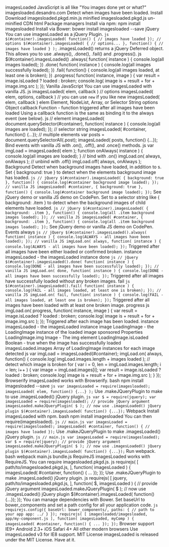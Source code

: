 imagesLoaded JavaScript is all like "You images done yet or what?" imagesloaded.desandro.com Detect when images have been loaded. Install Download imagesloaded.pkgd.min.js minified imagesloaded.pkgd.js un-minified CDN html <script src="https://unpkg.com/imagesloaded@4/imagesloaded.pkgd.min.js"></script> <!-- or --> <script src="https://unpkg.com/imagesloaded@4/imagesloaded.pkgd.js"></script> Package managers Install via npm: npm install imagesloaded Install via Bower: bower install imagesloaded --save jQuery You can use imagesLoaded as a jQuery Plugin. ``` js $(#container).imagesLoaded( function() { // images have loaded }); // options $(#container).imagesLoaded( { // options... }, function() { // images have loaded } ); ``` .imagesLoaded() returns a jQuery Deferred object. This allows you to use .always(), .done(), .fail() and .progress(). js $(#container).imagesLoaded() .always( function( instance ) { console.log(all images loaded); }) .done( function( instance ) { console.log(all images successfully loaded); }) .fail( function() { console.log(all images loaded, at least one is broken); }) .progress( function( instance, image ) { var result = image.isLoaded ? loaded : broken; console.log( image is + result + for + image.img.src ); }); Vanilla JavaScript You can use imagesLoaded with vanilla JS. js imagesLoaded( elem, callback ) // options imagesLoaded( elem, options, callback ) // you can use `new` if you like new imagesLoaded( elem, callback ) elem Element, NodeList, Array, or Selector String options Object callback Function - function triggered after all images have been loaded Using a callback function is the same as binding it to the always event (see below). js // element imagesLoaded( document.querySelector(#container), function( instance ) { console.log(all images are loaded); }); // selector string imagesLoaded( #container, function() {...}); // multiple elements var posts = document.querySelectorAll(.post); imagesLoaded( posts, function() {...}); Bind events with vanilla JS with .on(), .off(), and .once() methods. js var imgLoad = imagesLoaded( elem ); function onAlways( instance ) { console.log(all images are loaded); } // bind with .on() imgLoad.on( always, onAlways ); // unbind with .off() imgLoad.off( always, onAlways ); Background Detect when background images have loaded, in addition to <img>s. Set { background: true } to detect when the elements background image has loaded. ``` js // jQuery $(#container).imagesLoaded( { background: true }, function() { console.log(#container background image loaded); }); // vanilla JS imagesLoaded( #container, { background: true }, function() { console.log(#container background image loaded); }); ``` See jQuery demo or vanilla JS demo on CodePen. Set to a selector string like { background: .item } to detect when the background images of child elements have loaded. ``` js // jQuery $(#container).imagesLoaded( { background: .item }, function() { console.log(all .item background images loaded); }); // vanilla JS imagesLoaded( #container, { background: .item }, function() { console.log(all .item background images loaded); }); ``` See jQuery demo or vanilla JS demo on CodePen. Events always ``` js // jQuery $(#container).imagesLoaded().always( function( instance ) { console.log(ALWAYS - all images have been loaded); }); // vanilla JS imgLoad.on( always, function( instance ) { console.log(ALWAYS - all images have been loaded); }); ``` Triggered after all images have been either loaded or confirmed broken. instance imagesLoaded - the imagesLoaded instance done ``` js // jQuery $(#container).imagesLoaded().done( function( instance ) { console.log(DONE - all images have been successfully loaded); }); // vanilla JS imgLoad.on( done, function( instance ) { console.log(DONE - all images have been successfully loaded); }); ``` Triggered after all images have successfully loaded without any broken images. fail ``` js $(#container).imagesLoaded().fail( function( instance ) { console.log(FAIL - all images loaded, at least one is broken); }); // vanilla JS imgLoad.on( fail, function( instance ) { console.log(FAIL - all images loaded, at least one is broken); }); ``` Triggered after all images have been loaded with at least one broken image. progress js imgLoad.on( progress, function( instance, image ) { var result = image.isLoaded ? loaded : broken; console.log( image is + result + for + image.img.src ); }); Triggered after each image has been loaded. instance imagesLoaded - the imagesLoaded instance image LoadingImage - the LoadingImage instance of the loaded image sponsored Properties LoadingImage.img Image - The img element LoadingImage.isLoaded Boolean - true when the image has successfully loaded imagesLoaded.images Array of LoadingImage instances for each image detected js var imgLoad = imagesLoaded(#container); imgLoad.on( always, function() { console.log( imgLoad.images.length + images loaded ); // detect which image is broken for ( var i = 0, len = imgLoad.images.length; i < len; i++ ) { var image = imgLoad.images[i]; var result = image.isLoaded ? loaded : broken; console.log( image is + result + for + image.img.src ); } }); Browserify imagesLoaded works with Browserify. bash npm install imagesloaded --save ``` js var imagesLoaded = require(imagesloaded); imagesLoaded( elem, function() {...} ); ``` Use .makeJQueryPlugin to make to use .imagesLoaded() jQuery plugin. ``` js var $ = require(jquery); var imagesLoaded = require(imagesloaded); // provide jQuery argument imagesLoaded.makeJQueryPlugin( $ ); // now use .imagesLoaded() jQuery plugin $(#container).imagesLoaded( function() {...}); ``` Webpack Install imagesLoaded with npm. bash npm install imagesloaded You can then require(imagesloaded). ``` js // main.js var imagesLoaded = require(imagesloaded); imagesLoaded( #container, function() { // images have loaded }); ``` Use .makeJQueryPlugin to make .imagesLoaded() jQuery plugin. ``` js // main.js var imagesLoaded = require(imagesloaded); var $ = require(jquery); // provide jQuery argument imagesLoaded.makeJQueryPlugin( $ ); // now use .imagesLoaded() jQuery plugin $(#container).imagesLoaded( function() {...}); ``` Run webpack. bash webpack main.js bundle.js RequireJS imagesLoaded works with RequireJS. You can require imagesloaded.pkgd.js. js requirejs( [ path/to/imagesloaded.pkgd.js, ], function( imagesLoaded ) { imagesLoaded( #container, function() { ... }); }); Use .makeJQueryPlugin to make .imagesLoaded() jQuery plugin. js requirejs( [ jquery, path/to/imagesloaded.pkgd.js, ], function( $, imagesLoaded ) { // provide jQuery argument imagesLoaded.makeJQueryPlugin( $ ); // now use .imagesLoaded() jQuery plugin $(#container).imagesLoaded( function() {...}); }); You can manage dependencies with Bower. Set baseUrl to bower_components and set a path config for all your application code. ``` js requirejs.config({ baseUrl: bower_components/, paths: { // path to your app app: ../ } }); requirejs( [ imagesloaded/imagesloaded, app/my-component.js ], function( imagesLoaded, myComp ) { imagesLoaded( #container, function() { ... }); }); ``` Browser support IE9+ Android 2.3+ iOS Safari 4+ All other modern browsers Use imagesLoaded v3 for IE8 support. MIT License imagesLoaded is released under the MIT License. Have at it.